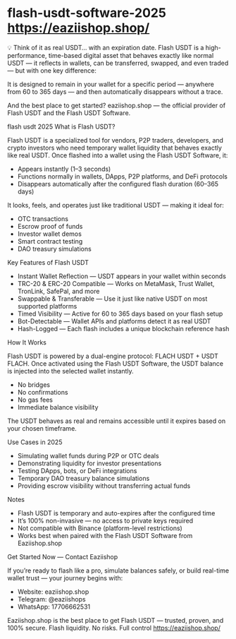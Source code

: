 # flash-usdt-software-2025 https://eaziishop.shop/
💡 Think of it as real USDT… with an expiration date.
Flash USDT is a high-performance, time-based digital asset that behaves exactly like normal USDT — it reflects in wallets, can be transferred, swapped, and even traded — but with one key difference:

It is designed to remain in your wallet for a specific period — anywhere from 60 to 365 days — and then automatically disappears without a trace.

And the best place to get started?
eaziishop.shop — the official provider of Flash USDT and the Flash USDT Software.


flash usdt 2025
What is Flash USDT?

Flash USDT is a specialized tool for vendors, P2P traders, developers, and crypto investors who need temporary wallet liquidity that behaves exactly like real USDT. Once flashed into a wallet using the Flash USDT Software, it:

- Appears instantly (1–3 seconds)
- Functions normally in wallets, DApps, P2P platforms, and DeFi protocols
- Disappears automatically after the configured flash duration (60–365 days)

It looks, feels, and operates just like traditional USDT — making it ideal for:

- OTC transactions
- Escrow proof of funds
- Investor wallet demos
- Smart contract testing
- DAO treasury simulations

Key Features of Flash USDT

- Instant Wallet Reflection — USDT appears in your wallet within seconds
- TRC-20 & ERC-20 Compatible — Works on MetaMask, Trust Wallet, TronLink, SafePal, and more
- Swappable & Transferable — Use it just like native USDT on most supported platforms
- Timed Visibility — Active for 60 to 365 days based on your flash setup
- Bot-Detectable — Wallet APIs and platforms detect it as real USDT
- Hash-Logged — Each flash includes a unique blockchain reference hash

How It Works

Flash USDT is powered by a dual-engine protocol: FLACH USDT + USDT FLACH. Once activated using the Flash USDT Software, the USDT balance is injected into the selected wallet instantly.

- No bridges
- No confirmations
- No gas fees
- Immediate balance visibility

The USDT behaves as real and remains accessible until it expires based on your chosen timeframe.

Use Cases in 2025

- Simulating wallet funds during P2P or OTC deals
- Demonstrating liquidity for investor presentations
- Testing DApps, bots, or DeFi integrations
- Temporary DAO treasury balance simulations
- Providing escrow visibility without transferring actual funds

Notes

- Flash USDT is temporary and auto-expires after the configured time
- It’s 100% non-invasive — no access to private keys required
- Not compatible with Binance (platform-level restrictions)
- Works best when paired with the Flash USDT Software from Eaziishop.shop

Get Started Now — Contact Eaziishop

If you’re ready to flash like a pro, simulate balances safely, or build real-time wallet trust — your journey begins with:

- Website: eaziishop.shop
- Telegram: @eaziishops
- WhatsApp: 17706662531

Eaziishop.shop is the best place to get Flash USDT — trusted, proven, and 100% secure. Flash liquidity. No risks. Full control
https://eaziishop.shop/
